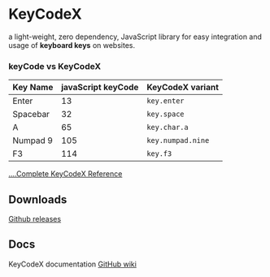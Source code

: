 # KeyCodeX

a light-weight, zero dependency, JavaScript library for easy integration and usage of **keyboard keys** on websites.

### keyCode vs KeyCodeX
Key Name | javaScript keyCode | KeyCodeX variant
--- | --- | ---
Enter | 13 | `key.enter`
Spacebar | 32 | `key.space`
A | 65 | `key.char.a`
Numpad 9 | 105 | `key.numpad.nine`
F3 | 114 | `key.f3`
[....Complete KeyCodeX Reference](https://github.com/siddacool/keycodex/wiki/Key-Reference)

## Downloads

[Github releases](https://github.com/siddacool/keycodex/releases)

## Docs

KeyCodeX documentation [GitHub wiki](https://github.com/siddacool/keycodex/wiki/)


